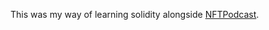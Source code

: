 This was my way of learning solidity alongside [NFTPodcast](https://github.com/MrKevinOConnell/NFTpodcast).
